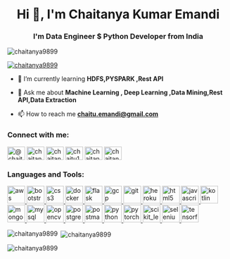 <h1 align="center">Hi 👋, I'm Chaitanya Kumar Emandi</h1>
<h3 align="center">I'm Data Engineer $ Python Developer from India</h3>

<p align="left"> <img src="https://komarev.com/ghpvc/?username=chaitanya9899&label=Profile%20views&color=0e75b6&style=flat" alt="chaitanya9899" /> </p>

<p align="left"> <a href="https://github.com/ryo-ma/github-profile-trophy"><img src="https://github-profile-trophy.vercel.app/?username=chaitanya9899" alt="chaitanya9899" /></a> </p>



- 🌱 I’m currently learning **HDFS,PYSPARK ,Rest API**

- 💬 Ask me about **Machine Learning , Deep Learning ,Data Mining,Rest API,Data Extraction**

- 📫 How to reach me **chaitu.emandi@gmail.com**

<h3 align="left">Connect with me:</h3>
<p align="left">
<a href="https://twitter.com/@chaituemandi" target="blank"><img align="center" src="https://cdn.jsdelivr.net/npm/simple-icons@3.0.1/icons/twitter.svg" alt="@chaituemandi" height="30" width="40" /></a>
<a href="https://linkedin.com/in/chaitanya kumar" target="blank"><img align="center" src="https://cdn.jsdelivr.net/npm/simple-icons@3.0.1/icons/linkedin.svg" alt="chaitanya kumar" height="30" width="40" /></a>
<a href="https://stackoverflow.com/users/chaitanya-kumar-emandi" target="blank"><img align="center" src="https://cdn.jsdelivr.net/npm/simple-icons@3.0.1/icons/stackoverflow.svg" alt="chaitanya-kumar-emandi" height="30" width="40" /></a>
<a href="https://kaggle.com/chaitu143" target="blank"><img align="center" src="https://cdn.jsdelivr.net/npm/simple-icons@3.0.1/icons/kaggle.svg" alt="chaitu143" height="30" width="40" /></a>
<a href="https://fb.com/chaitanya emandi" target="blank"><img align="center" src="https://cdn.jsdelivr.net/npm/simple-icons@3.0.1/icons/facebook.svg" alt="chaitanya emandi" height="30" width="40" /></a>
<a href="https://instagram.com/chaitanyaemandi" target="blank"><img align="center" src="https://cdn.jsdelivr.net/npm/simple-icons@3.0.1/icons/instagram.svg" alt="chaitanyaemandi" height="30" width="40" /></a>
</p>

<h3 align="left">Languages and Tools:</h3>
<p align="left"> <a href="https://aws.amazon.com" target="_blank"> <img src="https://www.vectorlogo.zone/logos/amazon_aws/amazon_aws-ar21.svg" alt="aws" width="40" height="40"/> </a> <a href="https://getbootstrap.com" target="_blank"> <img src="https://www.vectorlogo.zone/logos/getbootstrap/getbootstrap-icon.svg" alt="bootstrap" width="40" height="40"/> </a><a href="https://www.w3schools.com/css/" target="_blank"> <img src="https://www.vectorlogo.zone/logos/w3_css/w3_css-icon.svg" alt="css3" width="40" height="40"/> <a href="https://www.docker.com/" target="_blank"> <img src="https://www.vectorlogo.zone/logos/docker/docker-icon.svg" alt="docker" width="40" height="40"/> </a> <a href="https://flask.palletsprojects.com/" target="_blank"> <img src="https://www.vectorlogo.zone/logos/pocoo_flask/pocoo_flask-icon.svg" alt="flask" width="40" height="40"/> </a> <a href="https://cloud.google.com" target="_blank"> <img src="https://www.vectorlogo.zone/logos/google_cloud/google_cloud-icon.svg" alt="gcp" width="40" height="40"/> </a> <a href="https://git-scm.com/" target="_blank"> <img src="https://www.vectorlogo.zone/logos/git-scm/git-scm-icon.svg" alt="git" width="40" height="40"/> </a> <a href="https://heroku.com" target="_blank"> <img src="https://www.vectorlogo.zone/logos/heroku/heroku-icon.svg" alt="heroku" width="40" height="40"/> </a> <a href="https://www.w3.org/html/" target="_blank"> <img src="https://www.vectorlogo.zone/logos/w3_html5/w3_html5-icon.svg" alt="html5" width="40" height="40"/> </a> <a href="https://developer.mozilla.org/en-US/docs/Web/JavaScript" target="_blank"> <img src="https://www.vectorlogo.zone/logos/javascript/javascript-icon.svg" alt="javascript" width="40" height="40"/> </a> <a href="https://kotlinlang.org" target="_blank"> <img src="https://www.vectorlogo.zone/logos/kotlinlang/kotlinlang-icon.svg" alt="kotlin" width="40" height="40"/> </a> <a href="https://www.mongodb.com/" target="_blank"> <img src="https://www.vectorlogo.zone/logos/mongodb/mongodb-icon.svg" alt="mongodb" width="40" height="40"/> </a> <a href="https://www.mysql.com/" target="_blank"> <img src="https://devicons.github.io/devicon/devicon.git/icons/mysql/mysql-original-wordmark.svg" alt="mysql" width="40" height="40"/> </a> <a href="https://opencv.org/" target="_blank"> <img src="https://www.vectorlogo.zone/logos/opencv/opencv-icon.svg" alt="opencv" width="40" height="40"/> </a> <a href="https://www.postgresql.org" target="_blank"> <img src="https://www.vectorlogo.zone/logos/postgresql/postgresql-icon.svg" alt="postgresql" width="40" height="40"/> </a> <a href="https://postman.com" target="_blank"> <img src="https://www.vectorlogo.zone/logos/getpostman/getpostman-icon.svg" alt="postman" width="40" height="40"/> </a> <a href="https://www.python.org" target="_blank"> <img src="https://www.vectorlogo.zone/logos/python/python-icon.svg" alt="python" width="40" height="40"/> </a> <a href="https://pytorch.org/" target="_blank"> <img src="https://www.vectorlogo.zone/logos/pytorch/pytorch-icon.svg" alt="pytorch" width="40" height="40"/> </a> <a href="https://scikit-learn.org/" target="_blank"> <img src="https://upload.wikimedia.org/wikipedia/commons/0/05/Scikit_learn_logo_small.svg" alt="scikit_learn" width="40" height="40"/> </a> <a href="https://www.selenium.dev" target="_blank"> <img src="https://raw.githubusercontent.com/detain/svg-logos/780f25886640cef088af994181646db2f6b1a3f8/svg/selenium-logo.svg" alt="selenium" width="40" height="40"/> </a> <a href="https://www.tensorflow.org" target="_blank"> <img src="https://www.vectorlogo.zone/logos/tensorflow/tensorflow-icon.svg" alt="tensorflow" width="40" height="40"/> </a> </p>

<p><img align="left" src="https://github-readme-stats.vercel.app/api/top-langs?username=chaitanya9899&show_icons=true&locale=en&layout=compact" alt="chaitanya9899" /></p>

<p>&nbsp;<img align="center" src="https://github-readme-stats.vercel.app/api?username=chaitanya9899&show_icons=true&locale=en" alt="chaitanya9899" /></p>

<p><img align="center" src="https://github-readme-streak-stats.herokuapp.com/?user=chaitanya9899&" alt="chaitanya9899" /></p>
